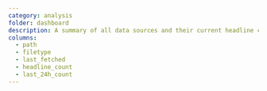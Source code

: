 ```yaml
---
category: analysis
folder: dashboard
description: A summary of all data sources and their current headline counts.
columns:
  - path
  - filetype
  - last_fetched
  - headline_count
  - last_24h_count
---
```

